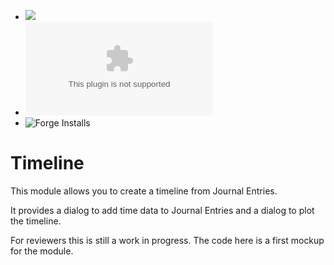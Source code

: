 - ![](https://img.shields.io/badge/Foundry-v12-informational)
- ![Latest Release Download Count](https://img.shields.io/github/downloads/gioppoluca/gl-timeline/latest/module.zip)
- ![Forge Installs](https://img.shields.io/badge/dynamic/json?label=Forge%20Installs&query=package.installs&suffix=%25&url=https%3A%2F%2Fforge-vtt.com%2Fapi%2Fbazaar%2Fpackage%2Fgl-timeline&colorB=4aa94a)

# Timeline

This module allows you to create a timeline from Journal Entries.

It provides a dialog to add time data to Journal Entries and a dialog to plot the timeline.

For reviewers this is still a work in progress.
The code here is a first mockup for the module.